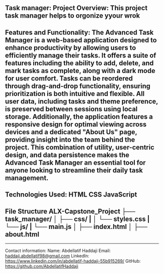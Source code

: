 Task manager:
Project Overview:
This project task manager helps to orgonize yyour wrok 
---------------------------------------------------------------------------------------------------------
Features and Functionality:
The Advanced Task Manager is a web-based application designed to enhance productivity by allowing users to efficiently manage their tasks. It offers a suite of features including the ability to add, delete, and mark tasks as complete, along with a dark mode for user comfort. Tasks can be reordered through drag-and-drop functionality, ensuring prioritization is both intuitive and flexible. All user data, including tasks and theme preference, is preserved between sessions using local storage. Additionally, the application features a responsive design for optimal viewing across devices and a dedicated "About Us" page, providing insight into the team behind the project. This combination of utility, user-centric design, and data persistence makes the Advanced Task Manager an essential tool for anyone looking to streamline their daily task management.
--------------------------------------------------------------
Technologies Used:
HTML
CSS
JavaScript
---------------------------------------------------------
File Structure
ALX-Capstone_Project ├── task_manager/ │ ├── css/ | │ └── styles.css | └── js/ | └── main.js │ ├── index.html │
├── about.html
-----------------------------------------------------------------

----------------------------------------------------------------------------------------
Contact information:
Name: Abdellatif Haddaji
Email: haddaji.abdellatif98@gmail.com
LinkedIn: https://www.linkedin.com/in/abdellatif-haddaji-55b915269/
GitHub: https://github.com/AbdellatifHaddaji
